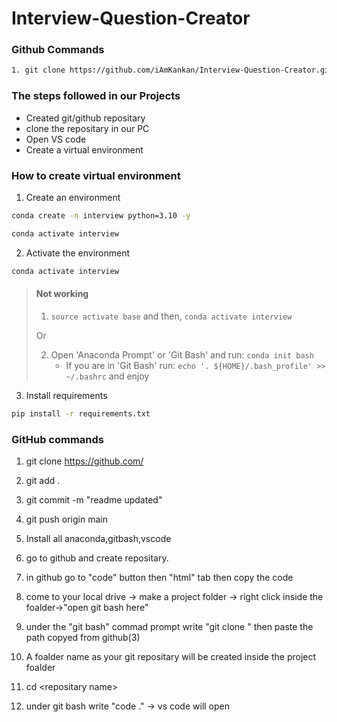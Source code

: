 # Interview-Question-Creator

### Github Commands

```bash
1. git clone https://github.com/iAmKankan/Interview-Question-Creator.git
```

### The steps followed in our Projects
* Created git/github repositary
* clone the repositary in our PC
* Open VS code 
* Create a virtual environment

### How to create virtual environment

1. Create an environment
```bash
conda create -n interview python=3.10 -y

conda activate interview
```
2. Activate the environment

```bash
conda activate interview
```

> #### Not working
> 1) `source activate base` and then, `conda activate interview`
> 
> Or
> 
> 2) Open 'Anaconda Prompt' or 'Git Bash' and run: `conda init bash`
>    *  If you are in 'Git Bash' run: `echo '. ${HOME}/.bash_profile' >> ~/.bashrc` and enjoy

3. Install requirements
```bash
pip install -r requirements.txt
```

### GitHub commands
1. git clone https://github.com/

2. git add .

3. git commit -m "readme updated"

4. git push origin main


1. Install all anaconda,gitbash,vscode
2. go to github and create repositary.
3. in github go to "code" button then "html" tab then copy the code
4. come to your local drive -> make a project folder -> right click inside the foalder->"open git bash here" 
5. under the "git bash" commad prompt write "git clone " then paste the path copyed from github(3)
6. A foalder name as your git repositary will be created inside the project foalder
7. cd \<repositary name\>
8. under git bash write "code ." -> vs code will open
